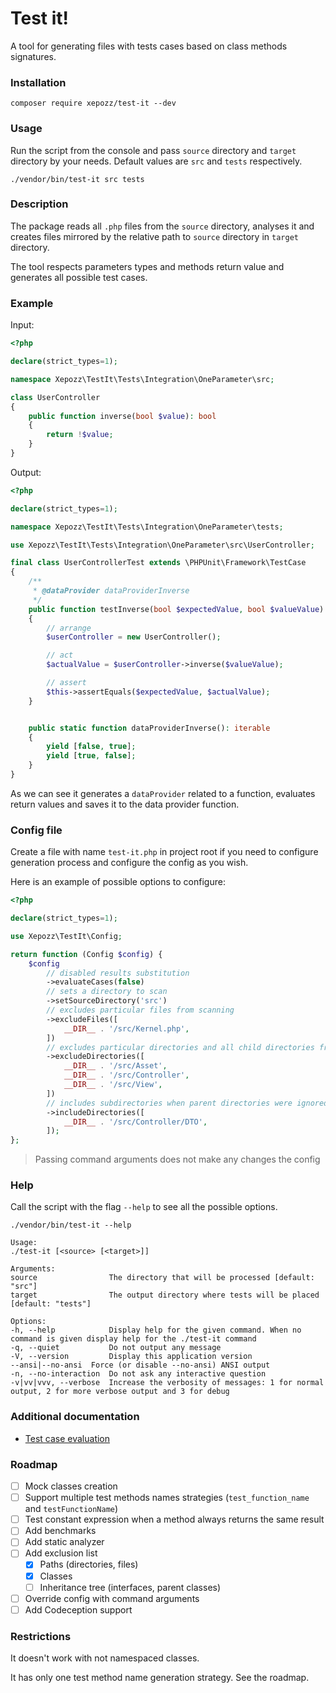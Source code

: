 # Test it!

A tool for generating files with tests cases based on class methods signatures.

### Installation

```shell
composer require xepozz/test-it --dev
```

### Usage

Run the script from the console and pass `source` directory and `target` directory by your needs.
Default values are `src` and `tests` respectively.

```shell
./vendor/bin/test-it src tests
```

### Description

The package reads all `.php` files from the `source` directory, analyses it and 
creates files mirrored by the relative path to `source` directory in `target` directory.

The tool respects parameters types and methods return value and generates all possible test cases.

### Example

Input: 
```php
<?php

declare(strict_types=1);

namespace Xepozz\TestIt\Tests\Integration\OneParameter\src;

class UserController
{
    public function inverse(bool $value): bool
    {
        return !$value;
    }
}
```

Output:
```php
<?php

declare(strict_types=1);

namespace Xepozz\TestIt\Tests\Integration\OneParameter\tests;

use Xepozz\TestIt\Tests\Integration\OneParameter\src\UserController;

final class UserControllerTest extends \PHPUnit\Framework\TestCase
{
    /**
     * @dataProvider dataProviderInverse
     */
    public function testInverse(bool $expectedValue, bool $valueValue): void
    {
        // arrange
        $userController = new UserController();

        // act
        $actualValue = $userController->inverse($valueValue);

        // assert
        $this->assertEquals($expectedValue, $actualValue);
    }


    public static function dataProviderInverse(): iterable
    {
        yield [false, true];
        yield [true, false];
    }
}
```

As we can see it generates a `dataProvider` related to a function, evaluates return values and saves it to the data provider function.

### Config file

Create a file with name `test-it.php` in project root if you need to configure generation process and configure the config as you wish.

Here is an example of possible options to configure:

```php
<?php

declare(strict_types=1);

use Xepozz\TestIt\Config;

return function (Config $config) {
    $config
        // disabled results substitution
        ->evaluateCases(false)
        // sets a directory to scan
        ->setSourceDirectory('src')
        // excludes particular files from scanning
        ->excludeFiles([
            __DIR__ . '/src/Kernel.php',
        ])
        // excludes particular directories and all child directories from scanning
        ->excludeDirectories([
            __DIR__ . '/src/Asset',
            __DIR__ . '/src/Controller',
            __DIR__ . '/src/View',
        ])
        // includes subdirectories when parent directories were ignored
        ->includeDirectories([
            __DIR__ . '/src/Controller/DTO',
        ]);
};
```

> Passing command arguments does not make any changes the config

### Help

Call the script with the flag `--help` to see all the possible options.

```shell
./vendor/bin/test-it --help
```
```
Usage:
./test-it [<source> [<target>]]

Arguments:
source                The directory that will be processed [default: "src"]
target                The output directory where tests will be placed [default: "tests"]

Options:
-h, --help            Display help for the given command. When no command is given display help for the ./test-it command
-q, --quiet           Do not output any message
-V, --version         Display this application version
--ansi|--no-ansi  Force (or disable --no-ansi) ANSI output
-n, --no-interaction  Do not ask any interactive question
-v|vv|vvv, --verbose  Increase the verbosity of messages: 1 for normal output, 2 for more verbose output and 3 for debug
```

### Additional documentation

- [Test case evaluation](/docs/test-case-evaluation.md)

### Roadmap

- [ ] Mock classes creation
- [ ] Support multiple test methods names strategies (`test_function_name` and `testFunctionName`)
- [ ] Test constant expression when a method always returns the same result
- [ ] Add benchmarks
- [ ] Add static analyzer
- [ ] Add exclusion list
  - [X] Paths (directories, files)
  - [X] Classes
  - [ ] Inheritance tree (interfaces, parent classes)
- [ ] Override config with command arguments
- [ ] Add Codeception support

### Restrictions

It doesn't work with not namespaced classes.

It has only one test method name generation strategy. See the roadmap.


